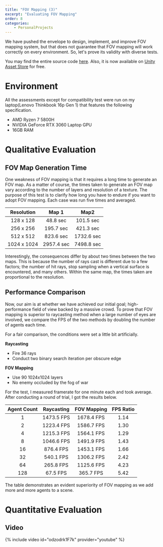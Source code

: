 ```yaml
---
title: "FOV Mapping (3)"
excerpt: "Evaluating FOV Mapping"
order: 8
categories: 
    - PersonalProjects
---
```


We have pushed the envelope to design, implement, and improve FOV mapping system, but that does not guarantee that FOV mapping will work correctly on every environment. So, let's prove its validity with diverse tests.

You may find the entire source code [here](https://github.com/StupaSoft/FOVMapping). Also, it is now available on [Unity Asset Store](https://assetstore.unity.com/packages/tools/particles-effects/fog-of-war-field-of-view-269976) for free.

# Environment

All the assessments except for compatibility test were run on my laptop(Lenovo Thinkbook 16p Gen 1) that features the following specification.

* AMD Ryzen 7 5800H
* NVIDIA GeForce RTX 3060 Laptop GPU
* 16GB RAM

# Qualitative Evaluation

## FOV Map Generation Time

One weakness of FOV mapping is that it requires a long time to generate an FOV map. As a matter of course, the times taken to generate an FOV map vary according to the number of layers and resolution of a texture. The purpose of this test is to clarify how long you have to endure if you want to adopt FOV mapping. Each case was run five times and averaged.

| Resolution  |   Map 1    |    Map2    |
| :---------: | :--------: | :--------: |
|  128 x 128  |  48.8 sec  | 101.5 sec  |
|  256 x 256  | 195.7 sec  | 421.3 sec  |
|  512 x 512  | 823.6 sec  | 1732.6 sec |
| 1024 x 1024 | 2957.4 sec | 7498.8 sec |

Interestingly, the consequences differ by about two times between the two maps. This is because the number of rays cast is different due to a few factors; the number of hit rays, stop sampling when a vertical surface is encountered, and many others. Within the same map, the times taken are proportional to the resolution.

## Performance Comparison

Now, our aim is at whether we have achieved our initial goal; high-performance field of view backed by a massive crowd. To prove that FOV mapping is superior to raycasting method when a large number of eyes are involved, we compare the FPS of the two methods by doubling the number of agents each time.

For a fair comparison, the conditions were set a little bit artificially.

**Raycasting**

* Fire 36 rays
* Conduct two binary search iteration per obscure edge

**FOV Mapping**

* Use 90 1024x1024 layers
* No enemy occluded by the fog of war

For the test, I measured framerate for one minute each and took average. After conducting a round of trial, I got the results below.

| Agent Count | Raycasting | FOV Mapping | FPS Ratio |
| :---------: | :--------: | :---------: | :-------: |
|      1      | 1473.5 FPS | 1678.4 FPS  |   1.14    |
|      2      | 1223.4 FPS | 1586.7 FPS  |   1.30    |
|      4      | 1215.3 FPS | 1564.1 FPS  |   1.29    |
|      8      | 1046.6 FPS | 1491.9 FPS  |   1.43    |
|     16      | 876.4 FPS  | 1453.1 FPS  |   1.66    |
|     32      | 540.1 FPS  | 1306.2 FPS  |   2.42    |
|     64      | 265.8 FPS  | 1125.6 FPS  |   4.23    |
|     128     |  67.5 FPS  |  365.7 FPS  |   5.42    |

 The table demonstrates an evident superiority of FOV mapping as we add more and more agents to a scene.

# Quantitative Evaluation

## Video

{% include video id="odzodrk1F7k" provider="youtube" %}
